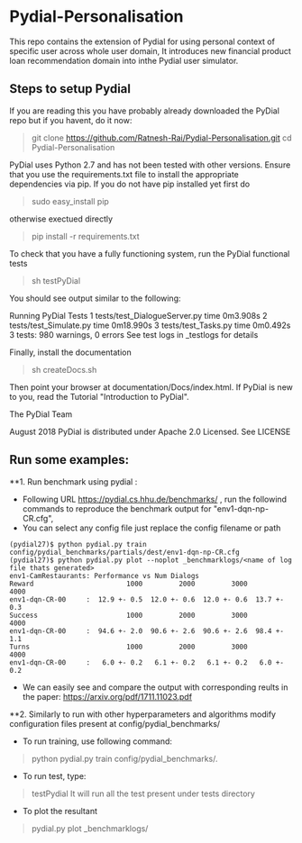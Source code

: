 # Pydial-Personalisation
 This repo contains the extension of Pydial for using personal context of specific user across whole user domain, It introduces new financial product loan recommendation domain into inthe Pydial user simulator.
## Steps to setup Pydial
If you are reading this you have probably already downloaded the PyDial repo but if
you havent, do it now:

> git clone https://github.com/Ratnesh-Rai/Pydial-Personalisation.git
> cd Pydial-Personalisation

PyDial uses Python 2.7 and has not been tested with other versions. Ensure 
that you use the requirements.txt file to install the appropriate dependencies
via pip. If you do not have pip installed yet first do

> sudo easy_install pip

otherwise exectued directly

> pip install -r requirements.txt

To check that you have a fully functioning system, run the PyDial functional tests

> sh testPyDial

You should see output similar to the following:

Running PyDial Tests
  1 tests/test_DialogueServer.py   time 0m3.908s
  2 tests/test_Simulate.py         time 0m18.990s
  3 tests/test_Tasks.py            time 0m0.492s
3 tests: 980 warnings,   0 errors
See test logs in _testlogs for details


Finally, install the documentation

> sh createDocs.sh

Then point your browser at documentation/Docs/index.html.  If PyDial is new to you,
read the Tutorial "Introduction to PyDial".


The PyDial Team

August 2018
PyDial is distributed under Apache 2.0 Licensed. See LICENSE
## Run some examples:
**1. Run benchmark using pydial :
  * Following URL https://pydial.cs.hhu.de/benchmarks/ , run the followind commands to reproduce the benchmark output for "env1-dqn-np-CR.cfg",
  * You can select any config file just replace the config filename or path
  ```
  (pydial27)$ python pydial.py train config/pydial_benchmarks/partials/dest/env1-dqn-np-CR.cfg
  (pydial27)$ python pydial.py plot --noplot _benchmarklogs/<name of log file thats generated>
  env1-CamRestaurants: Performance vs Num Dialogs
  Reward                       1000         2000         3000         4000
  env1-dqn-CR-00     :  12.9 +- 0.5  12.0 +- 0.6  12.0 +- 0.6  13.7 +- 0.3
  Success                      1000         2000         3000         4000
  env1-dqn-CR-00     :  94.6 +- 2.0  90.6 +- 2.6  90.6 +- 2.6  98.4 +- 1.1
  Turns                        1000         2000         3000         4000
  env1-dqn-CR-00     :   6.0 +- 0.2   6.1 +- 0.2   6.1 +- 0.2   6.0 +- 0.2
  ```
  * We can easily see and compare the output with corresponding reults in the paper: https://arxiv.org/pdf/1711.11023.pdf
  
  **2. Similarly to run with other hyperparameters and algorithms modify configuration files present at config/pydial_benchmarks/
  * To run training, use following command:
   >python pydial.py train config/pydial_benchmarks/<configuration file name>.
  
  * To run test, type:
  >testPydial
  It will run all the test present under tests directory
  * To plot the resultant 
  >pydial.py plot  _benchmarklogs/<log name>
